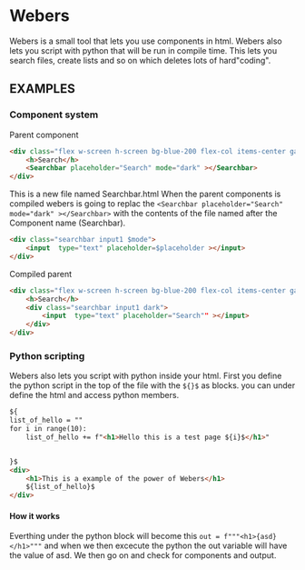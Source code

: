 # Webers

Webers is a small tool that lets you use components in html.
Webers also lets you script with python that will be run in compile time.
This lets you search files, create lists and so on which deletes lots of hard"coding".


## EXAMPLES

### Component system
Parent component
```html
<div class="flex w-screen h-screen bg-blue-200 flex-col items-center gap-2 justify-center" >
    <h>Search</h>
    <Searchbar placeholder="Search" mode="dark" ></Searchbar>
</div>
```

This is a new file named Searchbar.html
When the parent components is compiled webers is going to replac the
`<Searchbar placeholder="Search" mode="dark" ></Searchbar>` with the contents of the file named after the Component name (Searchbar).
```html
<div class="searchbar input1 $mode">
    <input  type="text" placeholder=$placeholder ></input>
</div>
```
Compiled parent
```html
<div class="flex w-screen h-screen bg-blue-200 flex-col items-center gap-2 justify-center" >
    <h>Search</h>
    <div class="searchbar input1 dark">
        <input  type="text" placeholder="Search"" ></input>
    </div>
</div>
```

### Python scripting
Webers also lets you script with python inside your html.
First you define the python script in the top of the file with the `${}$` as blocks.
you can under define the html and access python members. 
```html
${
list_of_hello = ""
for i in range(10):
    list_of_hello += f"<h1>Hello this is a test page ${i}$</h1>"


}$
<div>
    <h1>This is a example of the power of Webers</h1>
    ${list_of_hello}$
</div>
```
#### How it works
Everthing under the python block will become  this
`out = f"""<h1>{asd}</h1>"""`
and when we then excecute the python the out variable will have the value of asd.
We then go on and check for components and output.
